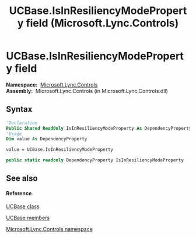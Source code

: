 ﻿---
title: UCBase.IsInResiliencyModeProperty field (Microsoft.Lync.Controls)
TOCTitle: IsInResiliencyModeProperty field
ms:assetid: F:Microsoft.Lync.Controls.UCBase.IsInResiliencyModeProperty_DI_3_UC_OCS14MrefLyncWPF
ms:mtpsurl: https://msdn.microsoft.com/en-us/library/microsoft.lync.controls.ucbase.isinresiliencymodeproperty_di_3_uc_ocs14mreflyncwpf(v=office.15)
ms:contentKeyID: 48601117
ms.date: 07/28/2014
mtps_version: v=office.15
f1_keywords:
- Microsoft.Lync.Controls.UCBase.IsInResiliencyModeProperty
dev_langs:
- CSharp
- JScript
- VB
- other
---

# UCBase.IsInResiliencyModeProperty field

**Namespace:**  [Microsoft.Lync.Controls](microsoft-lync-controls-namespace_1.md)  
**Assembly:**  Microsoft.Lync.Controls (in Microsoft.Lync.Controls.dll)

## Syntax

``` vb
'Declaration
Public Shared ReadOnly IsInResiliencyModeProperty As DependencyProperty
'Usage
Dim value As DependencyProperty

value = UCBase.IsInResiliencyModeProperty
```

``` csharp
public static readonly DependencyProperty IsInResiliencyModeProperty
```

## See also

#### Reference

[UCBase class](ucbase-class-microsoft-lync-controls_1.md)

[UCBase members](ucbase-members-microsoft-lync-controls_1.md)

[Microsoft.Lync.Controls namespace](microsoft-lync-controls-namespace_1.md)

